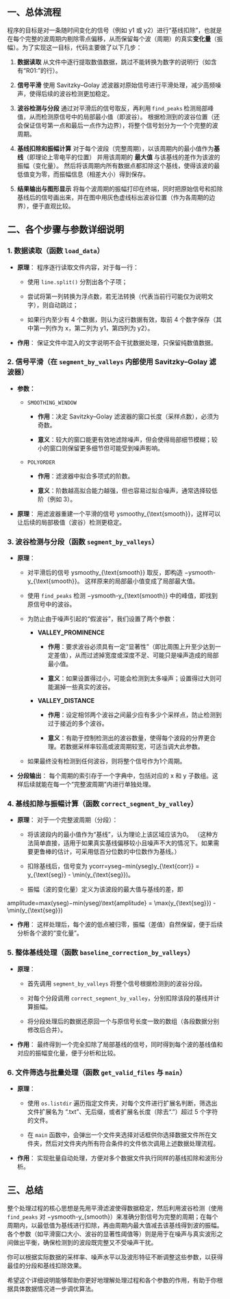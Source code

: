 ## 一、总体流程

程序的目标是对一条随时间变化的信号（例如 y1 或 y2）进行“基线扣除”，也就是在每个完整的波周期内剔除零点偏移，从而保留每个波（周期）的真实**变化量**（振幅）。为了实现这一目标，代码主要做了以下几步：

1. **数据读取** 从文件中逐行提取数值数据，跳过不能转换为数字的说明行（如含有“R01:”的行）。
    
2. **信号平滑** 使用 Savitzky–Golay 滤波器对原始信号进行平滑处理，减少高频噪声，使得后续的波谷检测更加稳定。
    
3. **波谷检测与分段** 通过对平滑后的信号取反，再利用 `find_peaks` 检测局部峰值，从而检测原信号中的局部最小值（即波谷）。 根据检测到的波谷位置（还会保证信号第一点和最后一点作为边界），将整个信号划分为一个个完整的波周期。
    
4. **基线扣除和振幅计算** 对于每个波段（完整周期），以该周期内的最小值作为**基线**（即理论上零电平的位置） 并用该周期的 **最大值** 与该基线的差作为该波的振幅（变化量）。 然后将该周期内所有数据点都扣除这个基线，使得该波的最低值变为零，而振幅信息（相差大小）得到保存。
    
5. **结果输出与图形显示** 将每个波周期的振幅打印在终端，同时把原始信号和扣除基线后的信号画出来，并在图中用灰色虚线标出波谷位置（作为各周期的边界），便于直观比较。
    

## 二、各个步骤与参数详细说明

### 1. 数据读取（函数 `load_data`）

- **原理**： 程序逐行读取文件内容，对于每一行：
    
    - 使用 `line.split()` 分割出各个子项；
        
    - 尝试将第一列转换为浮点数，若无法转换（代表当前行可能仅为说明文字），则自动跳过；
        
    - 如果行内至少有 4 个数据，则认为这行数据有效，取前 4 个数字保存（其中第一列作为 x，第二列为 y1，第四列为 y2）。
        
- **作用**： 保证文件中混入的文字说明不会干扰数据处理，只保留纯数值数据。
    

### 2. 信号平滑（在 `segment_by_valleys` 内部使用 Savitzky–Golay 滤波器）

- **参数：**
    
    - `SMOOTHING_WINDOW`
        
        - **作用**：决定 Savitzky–Golay 滤波器的窗口长度（采样点数），必须为奇数。
            
        - **意义**：较大的窗口能更有效地滤除噪声，但会使得局部细节模糊；较小的窗口则保留更多细节但可能受到噪声影响。
            
    - `POLYORDER`
        
        - **作用**：滤波器中拟合多项式的阶数。
            
        - **意义**：阶数越高拟合能力越强，但也容易过拟合噪声，通常选择较低阶（例如 3）。
            
- **原理**： 用滤波器重建一个平滑的信号 ysmoothy_{\text{smooth}}，这样可以让后续的局部极值（波谷）检测更稳定。
    

### 3. 波谷检测与分段（函数 `segment_by_valleys`）

- **原理**：
    
    - 对平滑后的信号 ysmoothy_{\text{smooth}} 取反，即构造 −ysmooth-y_{\text{smooth}}。 这样原来的局部最小值变成了局部最大值。
        
    - 使用 `find_peaks` 检测 −ysmooth-y_{\text{smooth}} 中的峰值，即找到原信号中的波谷。
        
    - 为防止由于噪声引起的“假波谷”，我们设置了两个参数：
        
        - **VALLEY_PROMINENCE**
            
            - **作用**：要求波谷必须具有一定“显著性”（即比周围上升至少达到一定差值），从而过滤掉宽度或深度不足、可能只是噪声造成的局部最小值。
                
            - **意义**：如果设置得过小，可能会检测到太多噪声；设置得过大则可能漏掉一些真实的波谷。
                
        - **VALLEY_DISTANCE**
            
            - **作用**：设定相邻两个波谷之间最少应有多少个采样点，防止检测到过于接近的多个波谷。
                
            - **意义**：有助于控制检测出的波谷数量，使得每个波段的分界更合理。若数据采样率较高或波周期较宽，可适当调大此参数。
                
    - 如果最终没有检测到任何波谷，则将整个信号作为1个周期。
        
- **分段输出**： 每个周期的索引存于一个字典中，包括对应的 x 和 y 子数组。这样后续就能在每一个“完整波周期”内进行单独处理。
    

### 4. 基线扣除与振幅计算（函数 `correct_segment_by_valley`）

- **原理**： 对于一个完整波周期（分段）：
    
    - 将该波段内的最小值作为“基线”，认为理论上该区域应该为0。 （这种方法简单直接，适用于如果真实基线偏移较小且噪声不大的情况下。如果需要更鲁棒的估计，可采用低百分位数的中位数作为基线。）
        
    - 扣除基线后，信号变为 ycorr=yseg−min⁡(yseg)y_{\text{corr}} = y_{\text{seg}} - \min(y_{\text{seg}})。
        
    - 振幅（波的变化量）定义为该波段的最大值与基线的差，即
        

amplitude=max⁡(yseg)−min⁡(yseg)\text{amplitude} = \max(y_{\text{seg}}) - \min(y_{\text{seg}})

- **作用**： 这样处理后，每个波的低点被归零，振幅（差值）自然保留，便于后续分析各个波的“变化量”。
    

### 5. 整体基线处理（函数 `baseline_correction_by_valleys`）

- **原理**：
    
    - 首先调用 `segment_by_valleys` 将整个信号根据检测到的波谷分段。
        
    - 对每个分段调用 `correct_segment_by_valley`，分别扣除该段的基线并计算振幅。
        
    - 将分段处理后的数据还原回一个与原信号长度一致的数组（各段数据分别修改后合并）。
        
- **作用**： 最终得到一个完全扣除了局部基线的信号，同时得到每个波的基线值和对应的振幅变化量，便于分析和比较。
    

### 6. 文件筛选与批量处理（函数 `get_valid_files` 与 `main`）

- **原理**：
    
    - 使用 `os.listdir` 遍历指定文件夹，对每个文件进行扩展名判断，筛选出文件扩展名为 “.txt”、无后缀，或者扩展名长度（除去“.”）超过 5 个字符的文件。
        
    - 在 `main` 函数中，会弹出一个文件夹选择对话框供你选择数据文件所在文件夹，然后对文件夹内所有符合条件的文件依次调用上述数据处理流程。
        
- **作用**： 实现批量自动处理，方便对多个数据文件执行同样的基线扣除和波形分析。
    

## 三、总结

整个处理过程的核心思想是先用平滑滤波使得数据稳定，然后利用波谷检测（使用 `find_peaks` 对 ­−ysmooth-y_{smooth}）来准确分割信号为完整的周期；在每个周期内，以最低值为基线进行扣除，再由周期内最大值减去该基线得到波的振幅。各个参数（如平滑窗口大小、波谷的显著性阈值等）则是用于在噪声与真实波形之间做出平衡，确保检测到的波段既完整又不受噪声干扰。

你可以根据实际数据的采样率、噪声水平以及波形特征不断调整这些参数，以获得最佳的分段和基线扣除效果。

希望这个详细说明能够帮助你更好地理解处理过程和各个参数的作用，有助于你根据具体数据情况进一步调优算法。